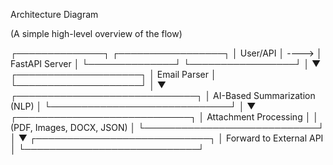 Architecture Diagram

(A simple high-level overview of the flow)



┌──────────────┐          ┌─────────────────┐
│   User/API   │  ---->   │  FastAPI Server │
└──────────────┘          └─────────────────┘
                                 │
                                 ▼
                     ┌────────────────────┐
                     │   Email Parser     │
                     └────────────────────┘
                                 │
                                 ▼
             ┌─────────────────────────────┐
             │  AI-Based Summarization (NLP) │
             └─────────────────────────────┘
                                 │
                                 ▼
          ┌────────────────────────────┐
          │  Attachment Processing      │
          │ (PDF, Images, DOCX, JSON)   │
          └────────────────────────────┘
                                 │
                                 ▼
               ┌────────────────────────────┐
               │  Forward to External API   │
               └────────────────────────────┘

